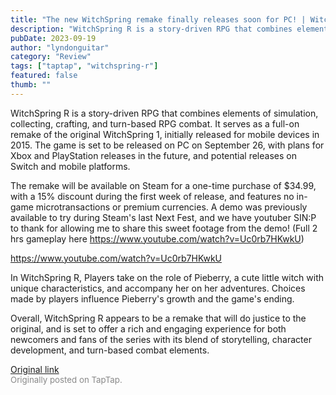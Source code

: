 ```yaml
---
title: "The new WitchSpring remake finally releases soon for PC! | WitchSpring R"
description: "WitchSpring R is a story-driven RPG that combines elements of simulation, collecting, crafting, and turn-based RPG combat. It serves as a full-on remake of the original WitchSpring 1, initially released for mobile devices in 2015. The game is set to be released on PC on September 26, with plans for Xbox and PlayStation releases in the future, and potential releases on Switch and mobile platforms."
pubDate: 2023-09-19
author: "lyndonguitar"
category: "Review"
tags: ["taptap", "witchspring-r"]
featured: false
thumb: ""
---
```


WitchSpring R is a story-driven RPG that combines elements of simulation, collecting, crafting, and turn-based RPG combat. It serves as a full-on remake of the original WitchSpring 1, initially released for mobile devices in 2015. The game is set to be released on PC on September 26, with plans for Xbox and PlayStation releases in the future, and potential releases on Switch and mobile platforms.

The remake will be available on Steam for a one-time purchase of $34.99, with a 15% discount during the first week of release, and features no in-game microtransactions or premium currencies. A demo was previously available to try during Steam's last Next Fest, and we have youtuber SIN:P to thank for allowing me to share this sweet footage from the demo! (Full 2 hrs gameplay here https://www.youtube.com/watch?v=Uc0rb7HKwkU)

https://www.youtube.com/watch?v=Uc0rb7HKwkU

In WitchSpring R, Players take on the role of Pieberry, a cute little witch with unique characteristics, and accompany her on her adventures. Choices made by players influence Pieberry's growth and the game's ending.

Overall, WitchSpring R appears to be a remake that will do justice to the original, and is set to offer a rich and engaging experience for both newcomers and fans of the series with its blend of storytelling, character development, and turn-based combat elements.

[Original link](https://www.taptap.io/post/6316077)<br><span style="font-size: 0.95em; color: #888;">Originally posted on TapTap.</span>
